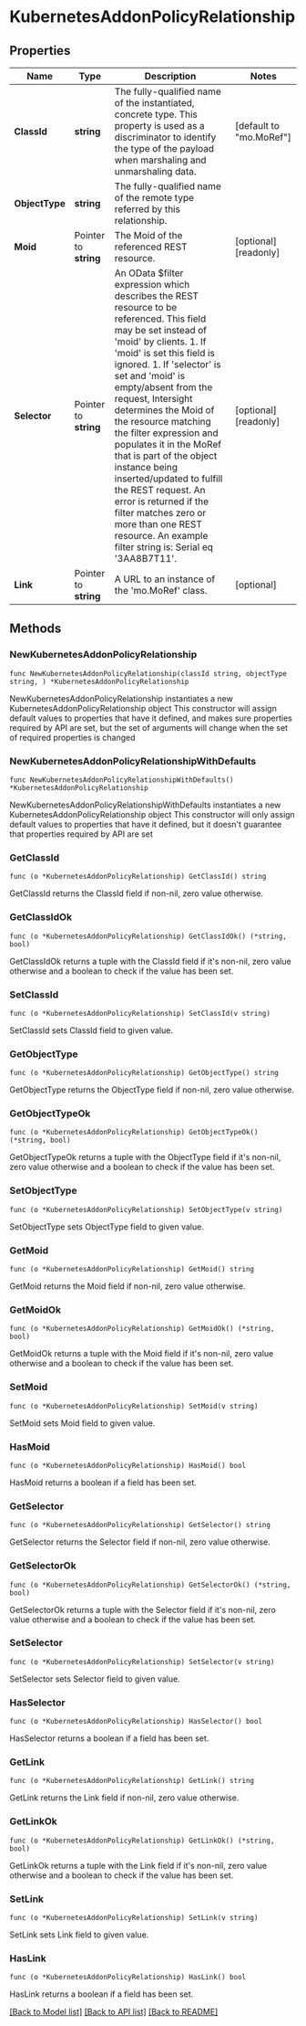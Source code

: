 # KubernetesAddonPolicyRelationship

## Properties

Name | Type | Description | Notes
------------ | ------------- | ------------- | -------------
**ClassId** | **string** | The fully-qualified name of the instantiated, concrete type. This property is used as a discriminator to identify the type of the payload when marshaling and unmarshaling data. | [default to "mo.MoRef"]
**ObjectType** | **string** | The fully-qualified name of the remote type referred by this relationship. | 
**Moid** | Pointer to **string** | The Moid of the referenced REST resource. | [optional] [readonly] 
**Selector** | Pointer to **string** | An OData $filter expression which describes the REST resource to be referenced. This field may be set instead of &#39;moid&#39; by clients. 1. If &#39;moid&#39; is set this field is ignored. 1. If &#39;selector&#39; is set and &#39;moid&#39; is empty/absent from the request, Intersight determines the Moid of the resource matching the filter expression and populates it in the MoRef that is part of the object instance being inserted/updated to fulfill the REST request. An error is returned if the filter matches zero or more than one REST resource. An example filter string is: Serial eq &#39;3AA8B7T11&#39;. | [optional] [readonly] 
**Link** | Pointer to **string** | A URL to an instance of the &#39;mo.MoRef&#39; class. | [optional] 

## Methods

### NewKubernetesAddonPolicyRelationship

`func NewKubernetesAddonPolicyRelationship(classId string, objectType string, ) *KubernetesAddonPolicyRelationship`

NewKubernetesAddonPolicyRelationship instantiates a new KubernetesAddonPolicyRelationship object
This constructor will assign default values to properties that have it defined,
and makes sure properties required by API are set, but the set of arguments
will change when the set of required properties is changed

### NewKubernetesAddonPolicyRelationshipWithDefaults

`func NewKubernetesAddonPolicyRelationshipWithDefaults() *KubernetesAddonPolicyRelationship`

NewKubernetesAddonPolicyRelationshipWithDefaults instantiates a new KubernetesAddonPolicyRelationship object
This constructor will only assign default values to properties that have it defined,
but it doesn't guarantee that properties required by API are set

### GetClassId

`func (o *KubernetesAddonPolicyRelationship) GetClassId() string`

GetClassId returns the ClassId field if non-nil, zero value otherwise.

### GetClassIdOk

`func (o *KubernetesAddonPolicyRelationship) GetClassIdOk() (*string, bool)`

GetClassIdOk returns a tuple with the ClassId field if it's non-nil, zero value otherwise
and a boolean to check if the value has been set.

### SetClassId

`func (o *KubernetesAddonPolicyRelationship) SetClassId(v string)`

SetClassId sets ClassId field to given value.


### GetObjectType

`func (o *KubernetesAddonPolicyRelationship) GetObjectType() string`

GetObjectType returns the ObjectType field if non-nil, zero value otherwise.

### GetObjectTypeOk

`func (o *KubernetesAddonPolicyRelationship) GetObjectTypeOk() (*string, bool)`

GetObjectTypeOk returns a tuple with the ObjectType field if it's non-nil, zero value otherwise
and a boolean to check if the value has been set.

### SetObjectType

`func (o *KubernetesAddonPolicyRelationship) SetObjectType(v string)`

SetObjectType sets ObjectType field to given value.


### GetMoid

`func (o *KubernetesAddonPolicyRelationship) GetMoid() string`

GetMoid returns the Moid field if non-nil, zero value otherwise.

### GetMoidOk

`func (o *KubernetesAddonPolicyRelationship) GetMoidOk() (*string, bool)`

GetMoidOk returns a tuple with the Moid field if it's non-nil, zero value otherwise
and a boolean to check if the value has been set.

### SetMoid

`func (o *KubernetesAddonPolicyRelationship) SetMoid(v string)`

SetMoid sets Moid field to given value.

### HasMoid

`func (o *KubernetesAddonPolicyRelationship) HasMoid() bool`

HasMoid returns a boolean if a field has been set.

### GetSelector

`func (o *KubernetesAddonPolicyRelationship) GetSelector() string`

GetSelector returns the Selector field if non-nil, zero value otherwise.

### GetSelectorOk

`func (o *KubernetesAddonPolicyRelationship) GetSelectorOk() (*string, bool)`

GetSelectorOk returns a tuple with the Selector field if it's non-nil, zero value otherwise
and a boolean to check if the value has been set.

### SetSelector

`func (o *KubernetesAddonPolicyRelationship) SetSelector(v string)`

SetSelector sets Selector field to given value.

### HasSelector

`func (o *KubernetesAddonPolicyRelationship) HasSelector() bool`

HasSelector returns a boolean if a field has been set.

### GetLink

`func (o *KubernetesAddonPolicyRelationship) GetLink() string`

GetLink returns the Link field if non-nil, zero value otherwise.

### GetLinkOk

`func (o *KubernetesAddonPolicyRelationship) GetLinkOk() (*string, bool)`

GetLinkOk returns a tuple with the Link field if it's non-nil, zero value otherwise
and a boolean to check if the value has been set.

### SetLink

`func (o *KubernetesAddonPolicyRelationship) SetLink(v string)`

SetLink sets Link field to given value.

### HasLink

`func (o *KubernetesAddonPolicyRelationship) HasLink() bool`

HasLink returns a boolean if a field has been set.


[[Back to Model list]](../README.md#documentation-for-models) [[Back to API list]](../README.md#documentation-for-api-endpoints) [[Back to README]](../README.md)


